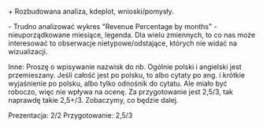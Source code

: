 \+
Rozbudowana analiza, kdeplot, wnioski/pomysły.

\-
Trudno analizować wykres "Revenue Percentage by months" - nieuporządkowane miesiące, legenda. Dla wielu zmiennych, to co nas może interesować to obserwacje nietypowe/odstające, których nie widać na wizualizacji.

Inne:
Proszę o wpisywanie nazwisk do nb. Ogólnie polski i angielski jest przemieszany. Jeśli całość jest po polsku, to albo cytaty po ang. i krótkie wyjaśnienie po polsku, albo tylko odnośnik do cytatu. Ale miało być roboczo, więc nie wpływa na ocenę. Za przygotowanie jest 2,5/3, tak naprawdę takie 2,5+/3. Zobaczymy, co będzie dalej.

Prezentacja: 2/2
Przygotowanie: 2,5/3